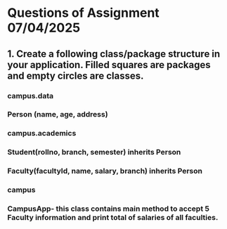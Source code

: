 # Questions of Assignment 07/04/2025
## 1. Create a following class/package structure in your application.  Filled squares are packages and empty circles are classes.
### campus.data
### Person (name, age, address)
### campus.academics
### Student(rollno, branch, semester) inherits Person
### Faculty(facultyId, name, salary, branch)  inherits Person
### campus
### CampusApp- this class contains main method to accept 5 Faculty information and print total of salaries of all faculties.
